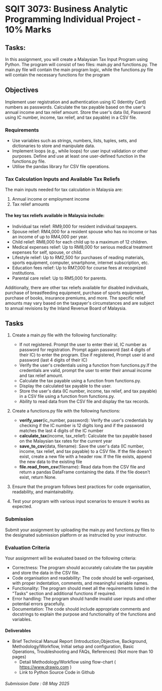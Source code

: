 # SQIT 3073: Business Analytic Programming Individual Project -  10% Marks


## Tasks:

In this assignment, you will create a Malaysian Tax Input Program using Python. The program will consist of two files: main.py and functions.py. The main.py file will contain the main program logic, while the functions.py file will contain the necessary functions for the program

## Objectives
Implement user registration and authentication using IC (Identity Card) numbers as passwords.
Calculate the tax payable based on the user's annual income and tax relief amount.
Store the user's data (Id, Password using IC number, income, tax relief, and tax payable) in a CSV file.

### Requirements
- Use variables such as strings, numbers, lists, tuples, sets, and dictionaries to store and manipulate data.
- Implement loops (e.g., while loops) for user input validation or other purposes.
Define and use at least one user-defined function in the functions.py file.
- Utilise the pandas library for CSV file operations.

### Tax Calculation Inputs and Available Tax Reliefs
The main inputs needed for tax calculation in Malaysia are:
1. Annual income or employment income
2. Tax relief amounts

#### The key tax reliefs available in Malaysia include:
- Individual tax relief: RM9,000 for resident individual taxpayers.
- Spouse relief: RM4,000 for a resident spouse who has no income or has an income of up to RM4,000 per year.
- Child relief: RM8,000 for each child up to a maximum of 12 children.
- Medical expenses relief: Up to RM8,000 for serious medical treatment expenses for self, spouse, or child.
- Lifestyle relief: Up to RM2,500 for purchases of reading materials, sports equipment, computer, smartphone, internet subscription, etc.
- Education fees relief: Up to RM7,000 for course fees at recognized institutions.
- Parental care relief: Up to RM5,000 for parents.

Additionally, there are other tax reliefs available for disabled individuals, purchase of breastfeeding equipment, purchase of sports equipment, purchase of books, insurance premiums, and more. The specific relief amounts may vary based on the taxpayer's circumstances and are subject to annual revisions by the Inland Revenue Board of Malaysia.

## Tasks
1. Create a main.py file with the following functionality:
    - If not registered. Prompt the user to enter their id, IC number as password for registration. Prompt again password (last 4 digits of their IC) to enter the program. Else if registered, Prompt user id and password (last 4 digits of their IC)
    - Verify the user's credentials using a function from functions.py.If the credentials are valid, prompt the user to enter their annual income and tax relief amount.
    - Calculate the tax payable using a function from functions.py.
    - Display the calculated tax payable to the user.
    - Store the user's data (IC number, income, tax relief, and tax payable) in a CSV file using a function from functions.py. 
    - Ability to read data from the CSV file and display the tax records.


2. Create a functions.py file with the following functions:
    - **verify_user**(ic_number, password): Verify the user's credentials by checking if the IC number is 12 digits long and if the password matches the last 4 digits of the IC number
    - **calculate_tax**(income, tax_relief): Calculate the tax payable based on the Malaysian tax rates for the current year
    - **save_to_csv**(data, filename): Save the user's data (IC number, income, tax relief, and tax payable) to a CSV file. If the file doesn't exist, create a new file with a header row. If the file exists, append the new data to the existing file 
    - **file.read_from_csv**(filename): Read data from the CSV file and return a pandas DataFrame containing the data. If the file doesn't exist, return None.

3. Ensure that the program follows best practices for code organisation, readability, and maintainability.
4. Test your program with various input scenarios to ensure it works as expected.

### Submission
Submit your assignment by uploading the main.py and functions.py files to the designated submission platform or as instructed by your instructor.

### Evaluation Criteria
Your assignment will be evaluated based on the following criteria:

- Correctness: The program should accurately calculate the tax payable and store the data in the CSV file.
- Code organisation and readability: The code should be well-organised, with proper indentation, comments, and meaningful variable names.
- Functionality: The program should meet all the requirements listed in the "Tasks" section and additional functions if required.
- Error handling: The program should handle invalid user inputs and other potential errors gracefully.
- Documentation: The code should include appropriate comments and docstrings to explain the purpose and functionality of the functions and variables.
 
#### Deliverables

- Brief Technical Manual Report (Introduction,Objective, Background, Methodology/Workflow, Initial setup and configuration, Basic Operations, Troubleshooting and FAQs, References) (Not more than 10 pages)
  - Detail Methodology/Workflow using flow-chart ( https://www.drawio.com )
  - Link to Python Source Code in Github

###### Submission Date 	: 08 May 2025 


